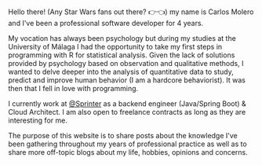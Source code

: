 Hello there! (Any Star Wars fans out there? 👉👈) my name is Carlos Molero and I've been a professional software developer for 4 years.

My vocation has always been psychology but during my studies at the University of Málaga I had the opportunity to take my first steps in programming with R for statistical analysis. Given the lack of solutions provided by psychology based on observation and qualitative methods, I wanted to delve deeper into the analysis of quantitative data to study, predict and improve human behavior (I am a hardcore behaviorist). It was then that I fell in love with programming.

I currently work at [@Sprinter](https://www.sprintersports.com/) as a backend engineer (Java/Spring Boot) & Cloud Architect. I am also open to freelance contracts as long as they are interesting for me.

The purpose of this website is to share posts about the knowledge I've been gathering throughout my years of professional practice as well as to share more off-topic blogs about my life, hobbies, opinions and concerns.
